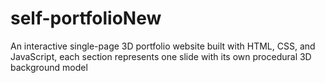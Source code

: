 # self-portfolioNew
An interactive single-page 3D portfolio website built with HTML, CSS, and JavaScript, each section represents one slide with its own procedural 3D background model
